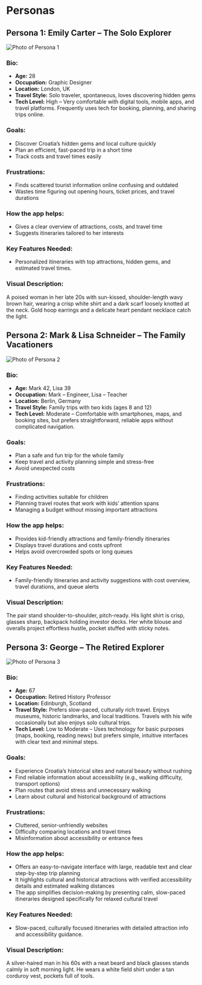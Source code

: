 # Personas

## Persona 1: Emily Carter – The Solo Explorer

![Photo of Persona 1](./assets/persona1.png)

### Bio:

- **Age:** 28
- **Occupation:** Graphic Designer
- **Location:** London, UK
- **Travel Style:** Solo traveler, spontaneous, loves discovering hidden gems
- **Tech Level:** High – Very comfortable with digital tools, mobile apps, and travel platforms. Frequently uses tech for booking, planning, and sharing trips online.

### Goals:

- Discover Croatia’s hidden gems and local culture quickly
- Plan an efficient, fast-paced trip in a short time
- Track costs and travel times easily

### Frustrations:

- Finds scattered tourist information online confusing and outdated
- Wastes time figuring out opening hours, ticket prices, and travel durations

### How the app helps:

- Gives a clear overview of attractions, costs, and travel time
- Suggests itineraries tailored to her interests

### Key Features Needed:

- Personalized itineraries with top attractions, hidden gems, and estimated travel times.

### Visual Description:

A poised woman in her late 20s with sun-kissed, shoulder-length wavy brown hair, wearing a crisp white shirt and a dark scarf loosely knotted at the neck. Gold hoop earrings and a delicate heart pendant necklace catch the light.


## Persona 2: Mark & Lisa Schneider – The Family Vacationers

![Photo of Persona 2](./assets/persona2.png)

### Bio:

- **Age:** Mark 42, Lisa 39
- **Occupation:** Mark – Engineer, Lisa – Teacher
- **Location:** Berlin, Germany
- **Travel Style:** Family trips with two kids (ages 8 and 12)
- **Tech Level:** Moderate – Comfortable with smartphones, maps, and booking sites, but prefers straightforward, reliable apps without complicated navigation.

### Goals:

- Plan a safe and fun trip for the whole family
- Keep travel and activity planning simple and stress-free
- Avoid unexpected costs

### Frustrations:

- Finding activities suitable for children
- Planning travel routes that work with kids’ attention spans
- Managing a budget without missing important attractions
  
### How the app helps:

- Provides kid-friendly attractions and family-friendly itineraries
- Displays travel durations and costs upfront
- Helps avoid overcrowded spots or long queues

### Key Features Needed:

- Family-friendly itineraries and activity suggestions with cost overview, travel durations, and queue alerts

### Visual Description:

The pair stand shoulder-to-shoulder, pitch-ready. His light shirt is crisp, glasses sharp, backpack holding investor decks. Her white blouse and overalls project effortless hustle, pocket stuffed with sticky notes.


## Persona 3: George – The Retired Explorer

![Photo of Persona 3](./assets/persona3.png)

### Bio:

- **Age:** 67
- **Occupation:** Retired History Professor
- **Location:** Edinburgh, Scotland
- **Travel Style:** Prefers slow-paced, culturally rich travel. Enjoys museums, historic landmarks, and local traditions. Travels with his wife occasionally but also enjoys solo cultural trips.
- **Tech Level:** Low to Moderate – Uses technology for basic purposes (maps, booking, reading news) but prefers simple, intuitive interfaces with clear text and minimal steps.

### Goals:

- Experience Croatia’s historical sites and natural beauty without rushing
- Find reliable information about accessibility (e.g., walking difficulty, transport options)
- Plan routes that avoid stress and unnecessary walking
- Learn about cultural and historical background of attractions

### Frustrations:

- Cluttered, senior-unfriendly websites
- Difficulty comparing locations and travel times
- Misinformation about accessibility or entrance fees

### How the app helps:

- Offers an easy-to-navigate interface with large, readable text and clear step-by-step trip planning
- It highlights cultural and historical attractions with verified accessibility details and estimated walking distances
- The app simplifies decision-making by presenting calm, slow-paced itineraries designed specifically for relaxed cultural travel

### Key Features Needed:

- Slow-paced, culturally focused itineraries with detailed attraction info and accessibility guidance.

### Visual Description:

A silver-haired man in his 60s with a neat beard and black glasses stands calmly in soft morning light. He wears a white field shirt under a tan corduroy vest, pockets full of tools.
